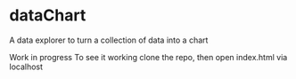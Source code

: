 # dataChart
A data explorer to turn a collection of data into a chart


Work in progress
To see it working clone the repo, then open index.html via localhost
